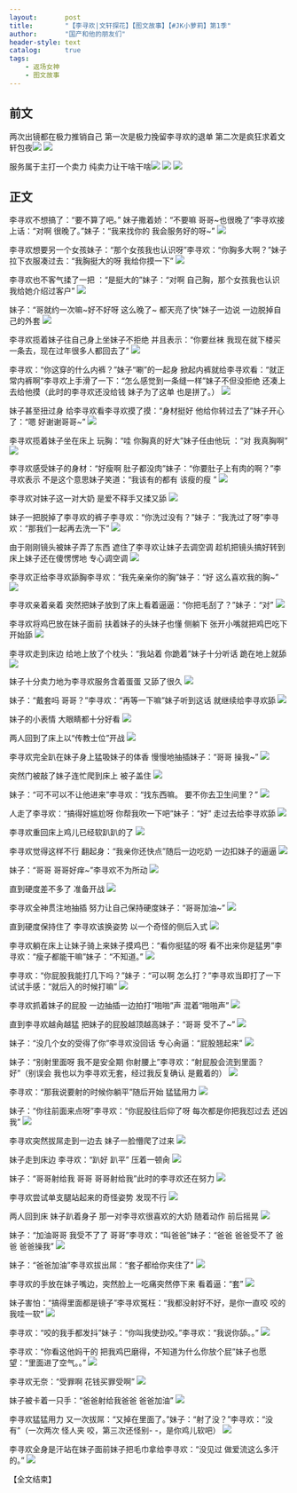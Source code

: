 ```yaml
---
layout:       post
title:        "【李寻欢|文轩探花】【图文故事】【#JK小萝莉】第1季"
author:       "国产和他的朋友们"
header-style: text
catalog:      true
tags:
    - 返场女神
    - 图文故事
---
```


## 前文

两次出镜都在极力推销自己 第一次是极力挽留李寻欢的退单 第二次是疯狂求着文轩包夜![](https://tju.7pzzv.us/tupian/forum/202502/09/201045gx7eejt4m23ex4ry.gif)
![](https://tju.7pzzv.us/tupian/forum/202502/11/221054vuby7p858hhf85sp.gif)

服务属于主打一个卖力 纯卖力让干啥干啥![](https://tju.7pzzv.us/tupian/forum/202502/09/201055zyqeyw99w8999t8s.gif)
![](https://tju.7pzzv.us/tupian/forum/202502/09/201052k391smy7v2752s3o.gif)
![](https://tju.7pzzv.us/tupian/forum/202502/11/221158lwr5tt04nwhnrwlk.gif)

## 正文

李寻欢不想搞了：“要不算了吧。”
妹子撒着娇：“不要嘛 哥哥~也很晚了”李寻欢接上话：“对啊 很晚了。”妹子：“我来找你的 我会服务好的呀~”
![](https://tju.7pzzv.us/tupian/forum/202503/25/092137rqonbd46bh6dxbtl.gif)

李寻欢想要另一个女孩妹子：“那个女孩我也认识呀”李寻欢：“你胸多大啊？”妹子拉下衣服凑过去：“我胸挺大的呀 我给你摸一下”
![](https://tju.7pzzv.us/tupian/forum/202503/25/092141altsygsj8yybgggp.gif)

李寻欢也不客气揉了一把 ：“是挺大的”妹子：“对啊 自己胸，那个女孩我也认识 我给她介绍过客户”
![](https://tju.7pzzv.us/tupian/forum/202503/25/092145bmbhfagxaimmhjam.gif)

妹子：“哥就约一次嘛~好不好呀 这么晚了~ 都天亮了快”妹子一边说 一边脱掉自己的外套
![](https://tju.7pzzv.us/tupian/forum/202503/25/092149k91l66d4fdo7xoxf.gif)

李寻欢揽着妹子往自己身上坐妹子不拒绝 并且表示：“你要丝袜 我现在就下楼买一条去，现在过年很多人都回去了”
![](https://tju.7pzzv.us/tupian/forum/202503/25/092154zy33h5y2hmfhmh55.gif)

李寻欢：“你这穿的什么内裤？”妹子“唰”的一起身 掀起内裤就给李寻欢看：“就正常内裤啊”李寻欢上手滑了一下：“怎么感觉到一条缝一样”妹子不但没拒绝 还凑上去给他摸（此时的李寻欢还没给钱 妹子为了这单 也是拼了。）
![](https://tju.7pzzv.us/tupian/forum/202503/25/092203kts8i8zy3i8icdky.gif)

妹子甚至扭过身 给李寻欢看李寻欢摸了摸：“身材挺好 他给你转过去了”妹子开心了：“嗯 好谢谢哥哥~”
![](https://tju.7pzzv.us/tupian/forum/202503/25/092210kls5aapfea9lemmi.gif)

李寻欢揽着妹子坐在床上 玩胸：“哇 你胸真的好大”妹子任由他玩 ：“对 我真胸啊”
![](https://tju.7pzzv.us/tupian/forum/202503/25/092215zrjv7zlw72ol9p78.gif)

李寻欢感受妹子的身材：“好瘦啊 肚子都没肉”妹子：“你要肚子上有肉的啊？”李寻欢表示 不是这个意思妹子笑道：“我该有的都有 该瘦的瘦 ”
![](https://tju.7pzzv.us/tupian/forum/202503/25/092219av35nc05cdn3cnnl.gif)

李寻欢对妹子这一对大奶 是爱不释手又揉又舔
![](https://tju.7pzzv.us/tupian/forum/202503/25/092224qjh1ccva0ov0h816.gif)

妹子一把脱掉了李寻欢的裤子李寻欢：“你洗过没有？”妹子：“我洗过了呀”李寻欢：“那我们一起再去洗一下” 
![](https://tju.7pzzv.us/tupian/forum/202503/25/092230u0wrildw04czoexw.gif)

由于刚刚镜头被妹子弄了东西 遮住了李寻欢让妹子去调空调 趁机把镜头搞好转到床上妹子还在傻愣愣地 专心调空调
![](https://tju.7pzzv.us/tupian/forum/202503/25/092235oux742vx7wx1q772.gif)

李寻欢正给李寻欢舔胸李寻欢：“我先亲亲你的胸”妹子：“好 这么喜欢我的胸~”
![](https://tju.7pzzv.us/tupian/forum/202503/25/092241usl1sx7v4v4574s3.gif)

李寻欢亲着亲着 突然把妹子放到了床上看着逼逼：“你把毛刮了？”妹子：“对”
![](https://tju.7pzzv.us/tupian/forum/202503/25/092249i32rag30fh3phooa.gif)

李寻欢将鸡巴放在妹子面前 扶着妹子的头妹子也懂 侧躺下 张开小嘴就把鸡巴吃下 开始舔
![](https://tju.7pzzv.us/tupian/forum/202503/25/092257ptg7d7dksbviy5ts.gif)

李寻欢走到床边 给地上放了个枕头：“我站着 你跪着”妹子十分听话 跪在地上就舔
![](https://tju.7pzzv.us/tupian/forum/202503/25/092303mz3g8s68v9gi8s3i.gif)

妹子十分卖力地为李寻欢服务含着蛋蛋 又舔了很久
![](https://tju.7pzzv.us/tupian/forum/202503/25/092308w0mlm0j1mlj4irlj.gif)

妹子：“戴套吗 哥哥？”李寻欢：“再等一下嘛”妹子听到这话 就继续给李寻欢舔
![](https://tju.7pzzv.us/tupian/forum/202503/25/092312xeii09rmmmuss5vo.gif)

妹子的小表情 大眼睛都十分好看 
![](https://tju.7pzzv.us/tupian/forum/202503/25/092317ci99pu8hmu2thitr.gif)

两人回到了床上以“传教士位”开战
![](https://tju.7pzzv.us/tupian/forum/202503/25/092321pzj1za3joecc3njj.gif)

李寻欢完全趴在妹子身上猛吸妹子的体香 慢慢地抽插妹子：“哥哥 操我~”
![](https://tju.7pzzv.us/tupian/forum/202503/25/092326gpyywuazxxg8gyum.gif)

突然门被敲了妹子连忙爬到床上 被子盖住
![](https://tju.7pzzv.us/tupian/forum/202503/25/092333uxz266sfsekk00sf.gif)

妹子：“可不可以不让他进来”李寻欢：“找东西嘛。 要不你去卫生间里？”
![](https://tju.7pzzv.us/tupian/forum/202503/25/092338zj08twnfkf8s2iwk.gif)

人走了李寻欢：“搞得好尴尬呀 你帮我吹一下吧”妹子：“好” 走过去给李寻欢舔
![](https://tju.7pzzv.us/tupian/forum/202503/25/092342wg2kqqwq449w4248.gif)

李寻欢重回床上鸡儿已经软趴趴的了
![](https://tju.7pzzv.us/tupian/forum/202503/25/092349ccz9cc7frc5prrrv.gif)

李寻欢觉得这样不行 翻起身：“我亲你还快点”随后一边吃奶 一边扣妹子的逼逼
![](https://tju.7pzzv.us/tupian/forum/202503/25/092400usx99rcvy8avqxog.gif)

妹子：“哥哥 哥哥好痒~”李寻欢不为所动
![](https://tju.7pzzv.us/tupian/forum/202503/25/092405zhtz2n9hzjwjuv4e.gif)

直到硬度差不多了 准备开战
![](https://tju.7pzzv.us/tupian/forum/202503/25/092410n3k3i03ur7ikwfki.gif)

李寻欢全神贯注地抽插 努力让自己保持硬度妹子：“哥哥加油~”
![](https://tju.7pzzv.us/tupian/forum/202503/25/092416ssvfvqksskfoshsn.gif)

直到硬度保持住了 李寻欢该换姿势 以一个奇怪的侧后入式
![](https://tju.7pzzv.us/tupian/forum/202503/25/092422zwhue9dce9s59f5q.gif)

李寻欢躺在床上让妹子骑上来妹子摸鸡巴：“看你挺猛的呀 看不出来你是猛男”李寻欢：“瘦子都能干嘛”妹子：“不知道。”
![](https://tju.7pzzv.us/tupian/forum/202503/25/092428hhg979z3dffaj7vf.gif)

李寻欢：“你屁股我能打几下吗？”妹子：“可以啊 怎么打？”李寻欢当即打了一下试试手感：“就后入的时候打嘛”
![](https://tju.7pzzv.us/tupian/forum/202503/25/092433bwmmkzmoi8d6n8th.gif)

李寻欢抓着妹子的屁股 一边抽插一边拍打“啪啪”声 混着“啪啪声”
![](https://tju.7pzzv.us/tupian/forum/202503/25/092437jfjv6q88kj2wsfem.gif)

直到李寻欢越肏越猛 把妹子的屁股越顶越高妹子：“哥哥 受不了~”
![](https://tju.7pzzv.us/tupian/forum/202503/25/092442sgvsbdffthfdpgf4.gif)

妹子：“没几个女的受得了你”李寻欢没回话 专心肏逼：“屁股翘起来”
![](https://tju.7pzzv.us/tupian/forum/202503/25/092448cntr9j42ca44a69c.gif)

妹子：“别射里面呀 我不是安全期 你射腰上”李寻欢：“射屁股会流到里面？ 好”（别误会 我也以为李寻欢无套，经过我反复确认 是戴着的）
![](https://tju.7pzzv.us/tupian/forum/202503/25/092454fv55o589o4ts8svc.gif)

李寻欢：“那我说要射的时候你躺平”随后开始 猛猛用力
![](https://tju.7pzzv.us/tupian/forum/202503/25/092459itlzwpmetovlotdx.gif)

妹子：“你往前面来点呀”李寻欢：“你屁股往后仰了呀 每次都是你把我怼过去 还凶我”
![](https://tju.7pzzv.us/tupian/forum/202503/25/092505xksssdss2sx0ys5d.gif)

李寻欢突然拔屌走到一边去 妹子一脸懵爬了过来
![](https://tju.7pzzv.us/tupian/forum/202503/25/092509zyz28y622eve622i.gif)

妹子走到床边 李寻欢：“趴好 趴平” 压着一顿肏
![](https://tju.7pzzv.us/tupian/forum/202503/25/092514xvhxbipbjv9ipppx.gif)

妹子：“哥哥射给我 哥哥 哥哥射给我”此时的李寻欢还在努力
![](https://tju.7pzzv.us/tupian/forum/202503/25/092520i15rjxxprxja1jjl.gif)

李寻欢尝试单支腿站起来的奇怪姿势 发现不行
![](https://tju.7pzzv.us/tupian/forum/202503/25/092525ar9bm6zb7mm8moeo.gif)

两人回到床 妹子趴着身子 那一对李寻欢很喜欢的大奶 随着动作 前后摇晃
![](https://tju.7pzzv.us/tupian/forum/202503/25/092529won2ojdnnnvjcatv.gif)

妹子：“加油哥哥 我受不了了 哥哥”李寻欢：“叫爸爸”妹子：“爸爸 爸爸受不了 爸爸 爸爸操我”
![](https://tju.7pzzv.us/tupian/forum/202503/25/092534mphlxzgt2299ywu4.gif)

妹子：“爸爸加油”李寻欢拔出屌：“套子都给你夹住了”
![](https://tju.7pzzv.us/tupian/forum/202503/25/092539hctl3cddzwycylz0.gif)

李寻欢的手放在妹子嘴边，突然脸上一吃痛突然停下来 看着逼：“套”
![](https://tju.7pzzv.us/tupian/forum/202503/25/092543j9fs9sji39eq9crm.gif)

妹子害怕：“搞得里面都是镜子”李寻欢冤枉：“我都没射好不好，是你一直咬 咬的我哇一软”
![](https://tju.7pzzv.us/tupian/forum/202503/25/092549dkptyybul55pbpkb.gif)

李寻欢：“咬的我手都发抖”妹子：“你叫我使劲咬。”李寻欢：“我说你舔。。”
![](https://tju.7pzzv.us/tupian/forum/202503/25/092554hyc5xymxilpq2kug.gif)

李寻欢：“你看这他妈干的 把我鸡巴磨得，不知道为什么你放个屁”妹子也愿望：“里面进了空气。。”
![](https://tju.7pzzv.us/tupian/forum/202503/25/092604j99t3yk3esawdn0m.gif)

李寻欢无奈：“受罪啊 花钱买罪受啊”
![](https://tju.7pzzv.us/tupian/forum/202503/25/092612miz3zbrcliicdm3d.gif)

妹子被卡着一只手：“爸爸射给我爸爸 爸爸加油”
![](https://tju.7pzzv.us/tupian/forum/202503/25/092620uy2woyrflpfyy3op.gif)

李寻欢猛猛用力 又一次拔屌：“又掉在里面了。”妹子：“射了没？”李寻欢：“没有”（一次两次 怪人夹 咬，第三次还怪别- -，是你鸡儿软吧）
![](https://tju.7pzzv.us/tupian/forum/202503/25/092626u5axw4w2w3c46l2w.gif)

李寻欢全身是汗站在妹子面前妹子把毛巾拿给李寻欢：“没见过 做爱流这么多汗的。”
![](https://tju.7pzzv.us/tupian/forum/202503/25/092630dm9ww71hhx8ht8jt.gif)

【全文结束】